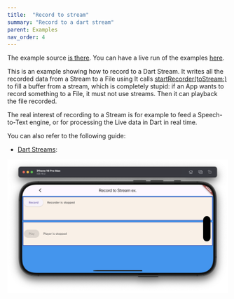 ```yaml
---
title:  "Record to stream"
summary: "Record to a dart stream"
parent: Examples
nav_order: 4
---
```


The example source [is there](https://github.com/canardoux/flutter_sound/blob/master/example/lib/recordToStream/record_to_stream_example.dart). You can have a live run of the examples [here](/live/index.html).

This is an example showing how to record to a Dart Stream. It writes all the recorded data from a Stream to a File using It calls [startRecorder(toStream:)](/api/recorder/FlutterSoundRecorder/startRecorder.html) to fill a buffer from a stream, which is completely stupid: if an App wants to record something to a File, it must not use streams.
Then it can playback the file recorded.

The real interest of recording to a Stream is for example to feed a
Speech-to-Text engine, or for processing the Live data in Dart in real time.
 
 You can also refer to the following guide: 
 - [Dart Streams](/tau/guides/guides_live_streams.html):

![screen shot](ScreenShots/RecordToStream.png)